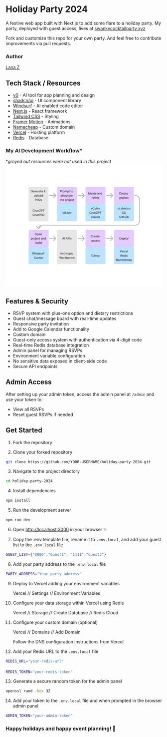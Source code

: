 # Holiday Party 2024

A festive web app built with Next.js to add some flare to a holiday party.
My party, deployed with guest access, lives at [swankycocktailparty.xyz](https://swankycocktailparty.xyz) 

Fork and customize this repo for your own party.
And feel free to contribute improvements via pull requests.

### Author
[Lana Z](https://www.linkedin.com/in/lanazumbrunn/)

## Tech Stack / Resources

- [v0](https://v0.dev) - AI tool for app planning and design
- [shadcn/ui](https://ui.shadcn.com) - UI component library
- [Windsurf](https://codeium.com/windsurf) - AI enabled code editor
- [Next.js](https://nextjs.org) - React framework
- [Tailwind CSS](https://tailwindcss.com) - Styling
- [Framer Motion](https://www.framer.com/motion/) - Animations
- [Namecheap](https://www.namecheap.com) - Custom domain
- [Vercel](https://vercel.com) - Hosting platform
- [Redis](https://redis.io/cloud/) - Database

### My AI Development Workflow*
**greyed out resources were not used in this project*
![AI Workflow](/public/images/ai-dev-workflow.png)

## Features & Security

- RSVP system with plus-one option and dietary restrictions
- Guest chat/message board with real-time updates
- Responsive party invitation
- Add to Google Calendar functionality
- Custom domain
- Guest-only access system with authentication via 4-digit code
- Real-time Redis database integration
- Admin panel for managing RSVPs
- Environment variable configuration
- No sensitive data exposed in client-side code
- Secure API endpoints

## Admin Access
After setting up your admin token, access the admin panel at `/admin` and use your token to:
- View all RSVPs
- Reset guest RSVPs if needed

## Get Started

1. Fork the repository

2. Clone your forked repository
```bash
git clone https://github.com/YOUR-USERNAME/holiday-party-2024.git
```

3. Navigate to the project directory
```bash
cd holiday-party-2024
```

4. Install dependencies
```bash
npm install
```

5. Run the development server
```bash
npm run dev
```

6. Open [http://localhost:3000](http://localhost:3000) in your browser ✨

7. Copy the .env.template file, rename it to `.env.local`, and add your guest list to the `.env.local` file
```bash
GUEST_LIST={"0000":"Guest1", "1111":"Guest2"}
```

8. Add your party address to the `.env.local` file
```bash
PARTY_ADDRESS="Your party address"
```

9. Deploy to Vercel adding your environment variables
    
    Vercel // Settings // Environment Variables

10. Configure your data storage within Vercel using Redis

    Vercel // Storage // Create Database // Redis Cloud

11. Configure your custom domain (optional)

    Vercel // Domains // Add Domain
    
    Follow the DNS configuration instructions from Vercel    

12. Add your Redis URL to the `.env.local` file
```bash
REDIS_URL="your-redis-url"

REDIS_TOKEN="your-redis-token"
```

13. Generate a secure random token for the admin panel 
```bash
openssl rand -hex 32
```

14. Add your token to the `.env.local` file and when prompted in the browser admin panel
```bash
ADMIN_TOKEN="your-admin-token"
```

### Happy holidays and happy event planning! 🎄

